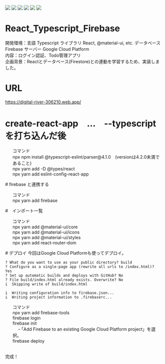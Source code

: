 <img src = "https://user-images.githubusercontent.com/70077254/124348138-34a31080-dc23-11eb-87a7-552ebd48dcb7.PNG" style = "text-align:center">
<img src = "https://user-images.githubusercontent.com/70077254/124348554-864c9a80-dc25-11eb-9257-9a8a7e949e70.PNG" style = "text-align:center">
<img src = "https://user-images.githubusercontent.com/70077254/122793080-bfb40a80-d2f5-11eb-980f-0607c005ad06.PNG" style = "text-align:center">
<img src = "https://user-images.githubusercontent.com/70077254/124348135-32d94d00-dc23-11eb-8fb2-a516beeec0b5.PNG" style = "text-align:center">
<img src = "https://user-images.githubusercontent.com/70077254/124348136-340a7a00-dc23-11eb-9aac-652df8ba5f82.PNG" style = "text-align:center">
<img src = "https://user-images.githubusercontent.com/70077254/124348137-340a7a00-dc23-11eb-8144-cdf576a87ddf.PNG" style = "text-align:center">


# React_Typescript_Firebase

開発環境：言語 Typescript ライブラリ React, @material-ui, etc. データベース Firebase サーバー Google Cloud Platform<br>
内容：ログイン認証、Todo管理アプリ<br>
企画背景：Reactとデータベース(Firestore)との連動を学習するため、実装しました。

# URL
https://digital-river-306210.web.app/
# create-react-app　…　--typescriptを打ち込んだ後
<ul>
  コマンド<br>
npx npm install @typescript-eslint/parser@4.1.0　(versionは4.2.0未満であること)<br>
npx yarn add -D @types/react <br>
npx yarn add eslint-config-react-app
</ul>
# firebase と連携する
<ul>
  コマンド<br>
npx yarn add firebase <br>
</ul>
#　インポート一覧
<ul>
  コマンド<br>
npx yarn add @material-ui/core <br>
npx yarn add @material-ui/icons <br>
npx yarn add @material-ui/styles<br>
npx yarn add react-router-dom <br>
</ul> 
# デプロイ
今回はGoogle Cloud Platformも使ってデプロイ。

```
? What do you want to use as your public directory? build
? Configure as a single-page app (rewrite all urls to /index.html)? Yes
? Set up automatic builds and deploys with GitHub? No
? File build/index.html already exists. Overwrite? No
i  Skipping write of build/index.html

i  Writing configuration info to firebase.json...
i  Writing project information to .firebaserc...
```

<ul>
  コマンド<br>
  npx yarn add firebase-tools<br>
  firebase login<br>
  firebase init<br>
  　・「Add Firebase to an existing Google Cloud Platform project」を選択。</br>
  firebase deploy<br>
 <br>
</ul>
完成！
